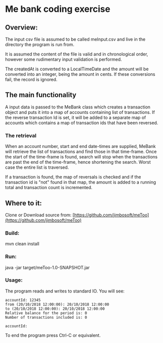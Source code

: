 
# Me bank coding exercise
## Overview:

The input csv file is assumed to be called meInput.csv and live in the directory the program is run from.

It is assumed the content of the file is valid and in chronological order, however some rudimentary input validation is performed.

The createdAt is converted to a LocalTimeDate and the amount will be converted into an integer, being the amount in cents. If these conversions fail, the record is ignored.

## The main functionality

A input data is passed to the MeBank class which creates a transaction object and puts it into a map of accounts containing list of transactions. If the reverse transaction Id is set, it will be added to a separate map of accounts which contains a map of transaction ids that have been reversed.
### The retrieval
When an account number, start and end date-times are supplied, MeBank will retrieve the list of transactions and find those in that time-frame. Once the start of the time-frame is found, search will stop when the transactions are past the end of the time-frame, hence shortening the search. Worst case the entire list is traversed.

If a transaction is found, the map of reversals is checked and if the transaction id is "not" found in that map, the amount is added to a running total and transaction count is incremented.
## Where to  it:

Clone or Download source from: [https://github.com/jimbosoft/meToo](https://github.com/jimbosoft/meToo)

### Build:

mvn clean install

### Run:

java -jar target/meToo-1.0-SNAPSHOT.jar  

### Usage:

The program reads and writes to standard IO. You will see:

    accountId: 12345  
    from (20/10/2018 12:00:00): 20/10/2018 12:00:00  
    to (20/10/2018 12:00:00): 20/10/2018 12:00:00  
    Relative balance for the period is: 0  
    Number of transactions included is: 0  
      
    accountId:  

To end the program press Ctrl-C or equivalent.

